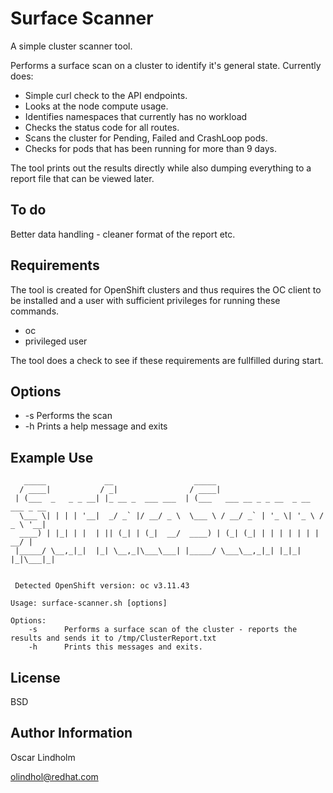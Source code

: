 Surface Scanner
=========

A simple cluster scanner tool.

Performs a surface scan on a cluster to identify it's general state. Currently does:
- Simple curl check to the API endpoints.
- Looks at the node compute usage.
- Identifies namespaces that currently has no workload
- Checks the status code for all routes.
- Scans the cluster for Pending, Failed and CrashLoop pods.
- Checks for pods that has been running for more than 9 days.

The tool prints out the results directly while also dumping everything to a report file that can be viewed later.

To do
------------

Better data handling - cleaner format of the report etc.

Requirements
------------

The tool is created for OpenShift clusters and thus requires the OC client to be installed and a user with sufficient privileges for running these commands.
- oc
- privileged user

The tool does a check to see if these requirements are fullfilled during start.

Options
--------------

* -s  Performs the scan
* -h  Prints a help message and exits

Example Use
----------------
```
   _____             __                  _____                                 
  / ____|           / _|                / ____|                                
 | (___  _   _ _ __| |_ __ _  ___ ___  | (___   ___ __ _ _ __  _ __   ___ _ __ 
  \___ \| | | | '__|  _/ _` |/ __/ _ \  \___ \ / __/ _` | '_ \| '_ \ / _ \ '__|
  ____) | |_| | |  | || (_| | (_|  __/  ____) | (_| (_| | | | | | | |  __/ |   
 |_____/ \__,_|_|  |_| \__,_|\___\___| |_____/ \___\__,_|_| |_|_| |_|\___|_|   
                                                                               
                                                                               
 Detected OpenShift version: oc v3.11.43

Usage: surface-scanner.sh [options]

Options:
    -s      Performs a surface scan of the cluster - reports the results and sends it to /tmp/ClusterReport.txt
    -h		Prints this messages and exits.

```

License
-------

BSD

Author Information
------------------

Oscar Lindholm 

olindhol@redhat.com